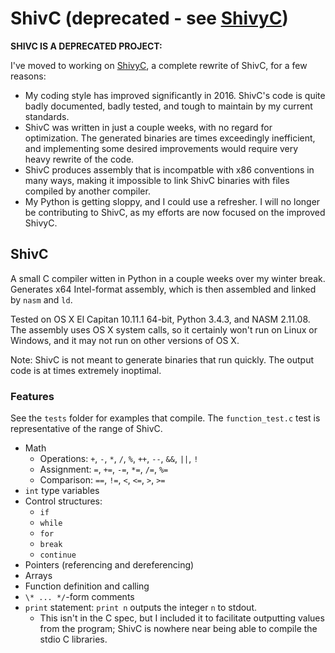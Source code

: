 # ShivC (deprecated - see [ShivyC](https://github.com/ShivamSarodia/ShivyC))

**SHIVC IS A DEPRECATED PROJECT:**

 I've moved to working on [ShivyC](https://github.com/ShivamSarodia/ShivyC), a complete rewrite of ShivC, for a few reasons:
 - My coding style has improved significantly in 2016. ShivC's code is quite badly documented, badly tested, and tough to maintain by my current standards.
 - ShivC was written in just a couple weeks, with no regard for optimization. The generated binaries are times exceedingly inefficient, and implementing some desired improvements would require very heavy rewrite of the code.
 - ShivC produces assembly that is incompatble with x86 conventions in many ways, making it impossible to link ShivC binaries with files compiled by another compiler.
 - My Python is getting sloppy, and I could use a refresher.
I will no longer be contributing to ShivC, as my efforts are now focused on the improved ShivyC.


## ShivC

A small C compiler witten in Python in a couple weeks over my winter break. Generates x64 Intel-format assembly, which is then assembled and linked by `nasm` and `ld`.

Tested on OS X El Capitan 10.11.1 64-bit, Python 3.4.3, and NASM 2.11.08. The assembly uses OS X system calls, so it certainly won't run on Linux or Windows, and it may not run on other versions of OS X.

Note: ShivC is not meant to generate binaries that run quickly. The output code is at times extremely inoptimal.

### Features

See the `tests` folder for examples that compile. The `function_test.c` test is representative of the range of ShivC.

- Math
  - Operations: `+`, `-`, `*`, `/`, `%`, `++`, `--`, `&&`, `||`, `!`
  - Assignment: `=`, `+=`, `-=`, `*=`, `/=`, `%=`
  - Comparison: `==`, `!=`, `<`, `<=`, `>`, `>=`
- `int` type variables
- Control structures:
  - `if`
  - `while`
  - `for`
  - `break`
  - `continue`
- Pointers (referencing and dereferencing)
- Arrays
- Function definition and calling
- `\* ... */`-form comments
- `print` statement: `print n` outputs the integer `n` to stdout.
  - This isn't in the C spec, but I included it to facilitate outputting values from the program; ShivC is nowhere near being able to compile the stdio C libraries.
